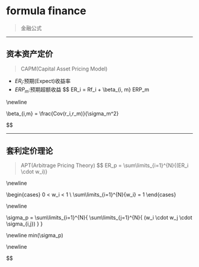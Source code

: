
# formula finance
> 金融公式




---
## 资本资产定价
> CAPM(Capital Asset Pricing Model)

- $ER_i$:预期(Expect)收益率
- $ERP_m$:预期超额收益
$$
ER_i = Rf_i + \beta_{i, m} ERP_m

\newline

\beta_{i,m} = \frac{Cov(r_i,r_m)}{\sigma_m^2}

$$

---
## 套利定价理论
> APT(Arbitrage Pricing Theory)
$$
ER_p = \sum\limits_{i=1}^{N}{(ER_i \cdot w_i)}

\newline

\begin{cases}
0 < w_i < 1 \\
\sum\limits_{i=1}^{N}{w_i} = 1
\end{cases}


\newline



\sigma_p = \sum\limits_{i=1}^{N}{
    \sum\limits_{j=1}^{N}{
        (w_i \cdot w_j \cdot \sigma_{i,j})
    }
}


\newline
min(\sigma_p)


\newline



$$

